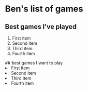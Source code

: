 # Ben's list of games
## Best games I've played
<ol>
  <li>First item</li>
  <li>Second item</li>
  <li>Third item</li>
  <li>Fourth item</li>
</ol>
 ## best games I want to play 
</ol>
  <li>First item</li>
  <li>Second item</li>
  <li>Third item</li>
  <li>Fourth item</li>
</ol>
